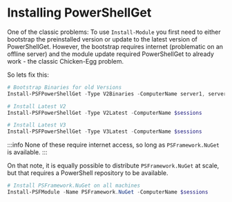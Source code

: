 ﻿---
sidebar_position: 5
---

# Installing PowerShellGet

One of the classic problems:
To use `Install-Module` you first need to either bootstrap the preinstalled version or update to the latest version of PowerShellGet.
However, the bootstrap requires internet (problematic on an offline server) and the module update required PowerShellGet to already work - the classic Chicken-Egg problem.

So lets fix this:

```powershell
# Bootstrap Binaries for old Versions
Install-PSFPowerShellGet -Type V2Binaries -ComputerName server1, server2, server3

# Install Latest V2
Install-PSFPowerShellGet -Type V2Latest -ComputerName $sessions

# Install Latest V3
Install-PSFPowerShellGet -Type V3Latest -ComputerName $sessions
```

:::info
None of these require internet access, so long as `PSFramework.NuGet` is available.
:::

On that note, it is equally possible to distribute `PSFramework.NuGet` at scale, but that requires a PowerShell repository to be available.

```powershell
# Install PSFramework.NuGet on all machines
Install-PSFModule -Name PSFramework.NuGet -ComputerName $sessions
```
